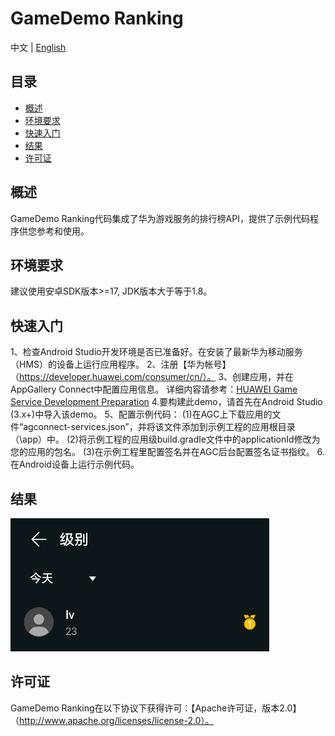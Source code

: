 # GameDemo Ranking
中文 | [English](https://github.com/HMS-Core/hms-game-demo/blob/master/README.md) 
## 目录

 * [概述](#概述)
 * [环境要求](#环境要求)
 * [快速入门](#快速入门)
 * [结果](#结果)
 * [许可证](#许可证)

## 概述
   GameDemo Ranking代码集成了华为游戏服务的排行榜API，提供了示例代码程序供您参考和使用。

## 环境要求
   建议使用安卓SDK版本>=17, JDK版本大于等于1.8。

## 快速入门

   1、检查Android Studio开发环境是否已准备好。在安装了最新华为移动服务（HMS）的设备上运行应用程序。
   2、注册【华为帐号】（https://developer.huawei.com/consumer/cn/）。
   3、创建应用，并在AppGallery Connect中配置应用信息。
   详细内容请参考：[HUAWEI Game Service Development Preparation](https://developer.huawei.com/consumer/cn/doc/development/HMSCore-Guides/config-agc-0000001050166285)
   4.要构建此demo，请首先在Android Studio (3.x+)中导入该demo。
   5、配置示例代码：
   (1)在AGC上下载应用的文件“agconnect-services.json”，并将该文件添加到示例工程的应用根目录（\app）中。
   (2)将示例工程的应用级build.gradle文件中的applicationId修改为您的应用的包名。
   (3)在示例工程里配置签名并在AGC后台配置签名证书指纹。
   6.在Android设备上运行示例代码。

## 结果
   <img src="result.png">

## 许可证
   GameDemo Ranking在以下协议下获得许可：【Apache许可证，版本2.0】（http://www.apache.org/licenses/license-2.0）。